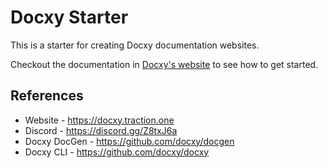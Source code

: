 # Docxy Starter

This is a starter for creating Docxy documentation websites.

Checkout the documentation in [Docxy's website](https://docxy.traction.one)
to see how to get started.

## References
* Website - https://docxy.traction.one
* Discord - https://discord.gg/Z8txJ6a
* Docxy DocGen - https://github.com/docxy/docgen
* Docxy CLI - https://github.com/docxy/docxy
